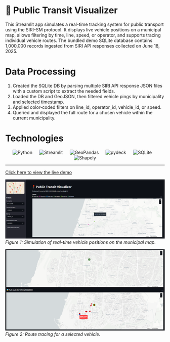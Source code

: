 # 📍 Public Transit Visualizer
This Streamlit app simulates a real-time tracking system for public transport using the SIRI-SM protocol. It displays live vehicle positions on a municipal map, allows filtering by time, line, speed, or operator, and supports tracing individual vehicle routes. The bundled demo SQLite database contains 1,000,000 records ingested from SIRI API responses collected on June 18, 2025.

# Data Processing
1. Created the SQLite DB by parsing multiple SIRI API response JSON files with a custom script to extract the needed fields.
2. Loaded the DB and GeoJSON, then filtered vehicle pings by municipality and selected timestamp.
3. Applied color‐coded filters on line_id, operator_id, vehicle_id, or speed.
4. Queried and displayed the full route for a chosen vehicle within the current municipality.

# Technologies
<p align="center">
    <img src="https://img.shields.io/badge/Python-3.11-blue?logo=python" alt="Python" />
  &emsp;
    <img src="https://img.shields.io/badge/Streamlit-1.46.1-orange?logo=streamlit" alt="Streamlit" />
  &emsp;
    <img src="https://img.shields.io/badge/GeoPandas-1.1.1-teal?logo=geopandas" alt="GeoPandas" />
  &emsp;
    <img src="https://img.shields.io/badge/pydeck-0.9.1-blue?logo=deckdotgl" alt="pydeck" />
  &emsp;
    <img src="https://img.shields.io/badge/SQLite-3.42-lightgrey?logo=sqlite" alt="SQLite" />
  &emsp;
    <img src="https://img.shields.io/badge/Shapely-2.1.1-green" alt="Shapely" />
</p>

---


[Click here to view the live demo](<https://public-transit-visualizer.streamlit.app/>)

![Main View](assets/main_view.png)  
*Figure 1: Simulation of real-time vehicle positions on the municipal map.*

![Route Tracing View](assets/route_tracing_view.png)  
*Figure 2: Route tracing for a selected vehicle.*